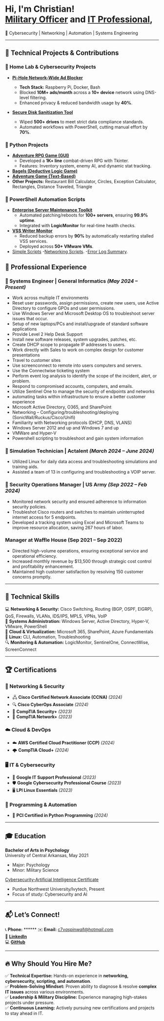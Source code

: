 <h1>Hi, I'm Christian! <br/><a href="https://github.com/Caspinwall1">Military Officer</a> and <a href="https://www.linkedin.com/in/christian-aspinwall-929292233/">IT Professional</a>, </h1>
🚀 Cybersecurity | Networking | Automation | Systems Engineering 

---

## 🔧 **Technical Projects & Contributions**  

### **🔹 Home Lab & Cybersecurity Projects**  
- **[Pi-Hole Network-Wide Ad Blocker](https://github.com/Caspinwall1/PiHole)**  
  - **Tech Stack:** Raspberry Pi, Docker, Bash  
  - Blocked **10M+ ads/month** across a **10+ device** network using DNS-level filtering.  
  - Enhanced privacy & reduced bandwidth usage by **40%**.  

- **[Secure Disk Sanitization Tool](https://github.com/Caspinwall1/Caspinwall1-DW)**  
  - Wiped **500+ drives** to meet strict data compliance standards.  
  - Automated workflows with PowerShell, cutting manual effort by **70%**.  

### **🐍 Python Projects**  
- **[Adventure RPG Game (GUI)](https://github.com/Caspinwall1/Caspinwall1/blob/main/ADV%20RPG%20GUI)**  
  - Developed a **1K+ line** combat-driven RPG with Tkinter.  
  - Features: Inventory system, enemy AI, and dynamic stat tracking.  
- **[Bagels (Deductive Logic Game)](https://github.com/Caspinwall1/Caspinwall1/commit/9cb21027a2d827f484e17a55afc9b4ab70c362d1)**  
- **[Adventure Game (Text-Based)](https://github.com/Caspinwall1/Caspinwall1/blob/main/Adventure_Game)**  
- **Other Projects:** Restaurant Bill Calculator, Circles, Exception Calculator, Rectangles, Distance Traveled, Triangle  

### **📜 PowerShell Automation Scripts**  
- **[Enterprise Server Maintenance Toolkit](https://github.com/Caspinwall1/Caspinwall1/blob/main/weekly%20server%20restart)**  
  - Automated patching/reboots for **100+ servers**, ensuring **99.9% uptime**.  
  - Integrated with **LogicMonitor** for real-time health checks.  
- **[VSS Writer Monitor](https://github.com/Caspinwall1/Caspinwall1/blob/main/VSS%20Check%20and%20restart)**  
  - Reduced backup errors by **90%** by automatically restarting stalled VSS services.  
  - Deployed across **50+ VMware VMs**.
- [Simple Scripts](https://github.com/Caspinwall1/Caspinwall1/blob/main/Simple%20Scripts)
-[Networking Scripts](https://github.com/Caspinwall1/Caspinwall1/blob/main/Networking%20Scripts).
-[Error Log Summary](https://github.com/Caspinwall1/Caspinwall1/blob/main/Event%20log%20Error%20Summary).


## 💼 **Professional Experience**  

### **🔹 Systems Engineer | General Informatics** *(May 2024 – Present)* 
 - Work across multiple IT environments
 - Reset user passwords, assign permissions, create new users, use Active Directory to configure GPOs and user permissions.
 - Use Windows Server and Microsoft Desktop OS to troubleshoot server issues that occur.
 - Setup of new laptops/PCs and install/upgrade of standard software applications
 - Provide Level 2 Help Desk Support
 - Install new software releases, system upgrades, patches, etc.
 - Create DHCP scope to propagate IP addresses to users. 
 - Work directly with Sales to work on complex design for customer presentations
 - Travel to customer sites
 - Use screenconnect to remote into users computers and servers.
 - Use the Connectwise ticketing system
 - Perform event log analysis to identify the scope of the incident, alert, or problem.
 - Respond to compromised accounts, computers, and emails.
 - Utilize Sentinel One to manage the security of endpoints and networks
 - automating tasks within infrastructure to ensure a better customer experience
 - Microsoft Active Directory, O365, and SharePoint
 - Networking – Configuring/troubleshooting/deploying (SonicWall/Ruckus/Cisco/Unifi)
 - Familiarity with Networking protocols (DHCP, DNS, VLANS)
 - Windows Server 2012 and up and Windows 7 and up
 - VMWare and Hyper-V
 - Powershell scripting to troubleshoot and gain system information 

### **🔹 Simulation Technician | Actalent** *(March 2024 – June 2024)* 
- Utilized Linux for daily data access and troubleshooting simulations and training aids.
- Assisted a team of 13 in configuring and troubleshooting a VOIP server.

### **🔹 Security Operations Manager | US Army** *(Sep 2022 – Feb 2024)*  
- Monitored network security and ensured adherence to information security policies.
- Troubleshot Cisco routers and switches to maintain uninterrupted internet access for 5 endpoints.
- Developed a tracking system using Excel and Microsoft Teams to improve resource allocation, saving 267 hours of labor.

### Manager at Waffle House (Sep 2021 – Sep 2022)
- Directed high-volume operations, ensuring exceptional service and operational efficiency.
- Increased monthly revenue by $13,500 through strategic cost control and profitability enhancement.
- Maintained high customer satisfaction by resolving 150 customer concerns promptly.

---

## 🔧 **Technical Skills**  
💻 **Networking & Security:** Cisco Switching, Routing (BGP, OSPF, EIGRP), QoS, Firewalls, VLANs, IDS/IPS, MPLS, VPNs, VoIP  
🔹 **Systems Administration:** Windows Server, Active Directory, Hyper-V, VMware, PowerShell  
📡 **Cloud & Virtualization:** Microsoft 365, SharePoint, Azure Fundamentals  
🐧 **Linux:** CLI, Automation, Troubleshooting  
🔍 **Monitoring & Automation:** LogicMonitor, SentinelOne, ConnectWise, ScreenConnect  

---

## 🏆 **Certifications** 

### 📡 Networking & Security  
- 🖧 **Cisco Certified Network Associate (CCNA)** *(2024)*  
- 🔍 **Cisco CyberOps Associate** *(2024)*  
- 🔐 **CompTIA Security+** *(2023)*  
- 📡 **CompTIA Network+** *(2023)*  

### ☁️ Cloud & DevOps  
- ☁️ **AWS Certified Cloud Practitioner (CCP)** *(2024)*  
- 🌩️ **CompTIA Cloud+** *(2024)*  

### 🖥️ IT & Cybersecurity  
- 🎯 **Google IT Support Professional** *(2023)*  
- 🛡️ **Google Cybersecurity Professional Course** *(2023)*  
- 🖥️ **LPI Linux Essentials** *(2023)*  

### 🐍 Programming & Automation  
- 🏅 **PCI Certified in Python Programming** *(2024)*  
---

## 🎓 **Education** 

**Bachelor of Arts in Psychology**  
University of Central Arkansas, May 2021  
- Major: Psychology  
- Minor: Military Science
  
[Cybersecurity-Artificial Intelligence Certificate](https://www.pnw.edu/cybersecurity/cwct/cybersecurity-artificial-intelligence-cs_ai-certificate-program/)
- Purdue Northwest University/Ivytech, Present
- Focus of study: Cybersecurity and AI


---

## 📬 **Let’s Connect!**  
📞 **Phone:** ******
✉️ **Email:** [c7v*as*pin*wal*l@hot*mail.c*om](mailto:c7v7aspinwall@hotmail.com)  
🔗 **[LinkedIn](https://www.linkedin.com/in/christian-aspinwall-929292233/)**  
💻 **[GitHub](https://github.com/Caspinwall1)**  

---

## 🔥 **Why Should You Hire Me?**  
✅ **Technical Expertise:** Hands-on experience in **networking, cybersecurity, scripting, and automation**.  
✅ **Problem-Solving Mindset:** Proven ability to diagnose & resolve **complex IT issues** across various environments.  
✅ **Leadership & Military Discipline:** Experience managing high-stakes projects under pressure.  
✅ **Continuous Learning:** Actively pursuing new certifications and projects to stay ahead in IT. 
